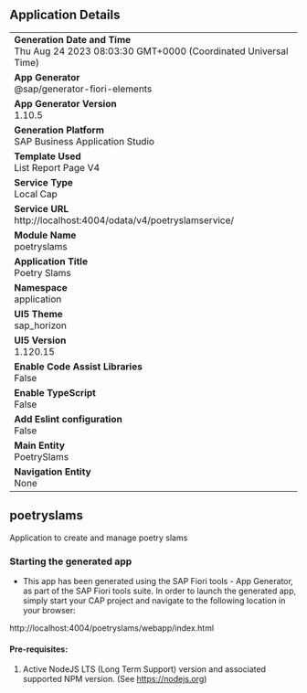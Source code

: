 ## Application Details

|                                                                                                |
| ---------------------------------------------------------------------------------------------- |
| **Generation Date and Time**<br>Thu Aug 24 2023 08:03:30 GMT+0000 (Coordinated Universal Time) |
| **App Generator**<br>@sap/generator-fiori-elements                                             |
| **App Generator Version**<br>1.10.5                                                            |
| **Generation Platform**<br>SAP Business Application Studio                                     |
| **Template Used**<br>List Report Page V4                                                       |
| **Service Type**<br>Local Cap                                                                  |
| **Service URL**<br>http://localhost:4004/odata/v4/poetryslamservice/                           |
| **Module Name**<br>poetryslams                                                                 |
| **Application Title**<br>Poetry Slams                                                          |
| **Namespace**<br>application                                                                   |
| **UI5 Theme**<br>sap_horizon                                                                   |
| **UI5 Version**<br>1.120.15                                                                    |
| **Enable Code Assist Libraries**<br>False                                                      |
| **Enable TypeScript**<br>False                                                                 |
| **Add Eslint configuration**<br>False                                                          |
| **Main Entity**<br>PoetrySlams                                                                 |
| **Navigation Entity**<br>None                                                                  |

## poetryslams

Application to create and manage poetry slams

### Starting the generated app

- This app has been generated using the SAP Fiori tools - App Generator, as part of the SAP Fiori tools suite. In order to launch the generated app, simply start your CAP project and navigate to the following location in your browser:

http://localhost:4004/poetryslams/webapp/index.html

#### Pre-requisites:

1. Active NodeJS LTS (Long Term Support) version and associated supported NPM version. (See https://nodejs.org)
